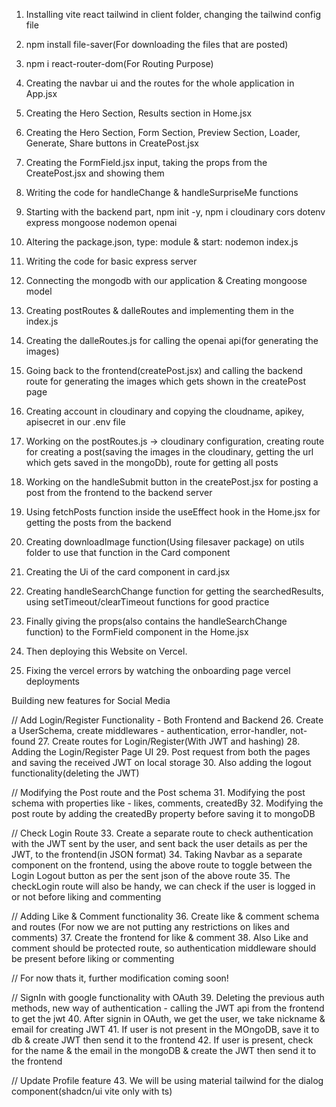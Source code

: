 1. Installing vite react tailwind in client folder, changing the tailwind config file
2. npm install file-saver(For downloading the files that are posted)
3. npm i react-router-dom(For Routing Purpose)
4. Creating the navbar ui and the routes for the whole application in App.jsx
5. Creating the Hero Section, Results section in Home.jsx
6. Creating the Hero Section, Form Section, Preview Section, Loader, Generate, Share buttons in CreatePost.jsx
7. Creating the FormField.jsx input, taking the props from the CreatePost.jsx and showing them
8. Writing the code for handleChange & handleSurpriseMe functions



9. Starting with the backend part, npm init -y, npm i cloudinary cors dotenv express mongoose nodemon openai
10. Altering the package.json, type: module & start: nodemon index.js
11. Writing the code for basic express server
12. Connecting the mongodb with our application & Creating mongoose model
13. Creating postRoutes & dalleRoutes and implementing them in the index.js
14. Creating the dalleRoutes.js for calling the openai api(for generating the images)
15. Going back to the frontend(createPost.jsx) and calling the backend route for generating the images which gets shown in the createPost page
16. Creating account in cloudinary and copying the cloudname, apikey, apisecret in our .env file
17. Working on the postRoutes.js -> cloudinary configuration, creating route for creating a post(saving the images in the cloudinary, getting the url which gets saved in the mongoDb), route for getting all posts
18. Working on the handleSubmit button in the createPost.jsx for posting a post from the frontend to the backend server



19. Using fetchPosts function inside the useEffect hook in the Home.jsx for getting the posts from the backend
20. Creating downloadImage function(Using filesaver package) on utils folder to use that function in the Card component
21. Creating the Ui of the card component in card.jsx
22. Creating handleSearchChange function for getting the searchedResults, using setTimeout/clearTimeout functions for good practice
23. Finally giving the props(also contains the handleSearchChange function) to the FormField component in the Home.jsx


24. Then deploying this Website on Vercel.
25. Fixing the vercel errors by watching the onboarding page vercel deployments






Building new features for Social Media

// Add Login/Register Functionality - Both Frontend and Backend
26. Create a UserSchema, create middlewares - authentication, error-handler, not-found
27. Create routes for Login/Register(With JWT and hashing)
28. Adding the Login/Register Page UI
29. Post request from both the pages and saving the received JWT on local storage
30. Also adding the logout functionality(deleting the JWT)


// Modifying the Post route and the Post schema
31. Modifying the post schema with properties like - likes, comments, createdBy
32. Modifying the post route by adding the createdBy property before saving it to mongoDB



// Check Login Route
33. Create a separate route to check authentication with the JWT sent by the user, and sent back the user details as per the JWT, to the frontend(in JSON format)
34. Taking Navbar as a separate component on the frontend, using the above route to toggle between the Login Logout button as per the sent json of the above route
35. The checkLogin route will also be handy, we can check if the user is logged in or not before liking and commenting




// Adding Like & Comment functionality
36. Create like & comment schema and routes (For now we are not putting any restrictions on likes and comments)
37. Create the frontend for like & comment
38. Also Like and comment should be protected route, so authentication middleware should be present before liking or commenting


// For now thats it, further modification coming soon!

// SignIn with google functionality with OAuth
39. Deleting the previous auth methods, new way of authentication - calling the JWT api from the frontend to get the jwt
40. After signin in OAuth, we get the user, we take nickname & email for creating JWT
41. If user is not present in the MOngoDB, save it to db & create JWT then send it to the frontend
42. If user is present, check for the name & the email in the mongoDB & create the JWT then send it to the frontend



// Update Profile feature
43. We will be using material tailwind for the dialog component(shadcn/ui vite only with ts)


